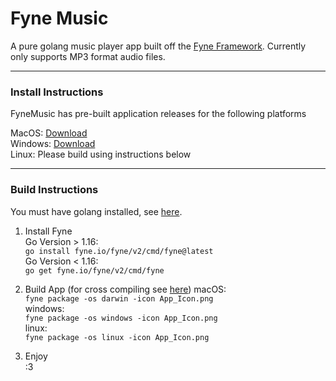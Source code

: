 # Fyne Music

A pure golang music player app built off the [Fyne Framework](https://fyne.io/ "Fyne Framework").
Currently only supports MP3 format audio files.

------------
### Install Instructions  

FyneMusic has pre-built application releases for the following platforms  

MacOS: [Download](https://github.com/RileySun/FyneMusic/releases/download/v1.0/FyneMusic.macOS.dmg)  
Windows: [Download](https://github.com/RileySun/FyneMusic/releases/download/v1.0/FyneMusic.Windows.zip)  
Linux: Please build using instructions below  

------------

### Build Instructions
  
You must have golang installed, see [here](https://go.dev/doc/install).  
  
1. Install Fyne  
Go Version > 1.16:  
`go install fyne.io/fyne/v2/cmd/fyne@latest`  
Go Version < 1.16:  
`go get fyne.io/fyne/v2/cmd/fyne`  


2. Build App (for cross compiling see [here](https://developer.fyne.io/started/cross-compiling))
macOS:   
`fyne package -os darwin -icon App_Icon.png`  
windows:  
`fyne package -os windows -icon App_Icon.png`  
linux:  
`fyne package -os linux -icon App_Icon.png`  
  
3. Enjoy  
:3  

